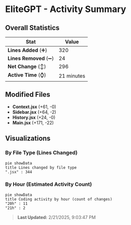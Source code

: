 # EliteGPT - Activity Summary 

## Overall Statistics

| Stat                   | Value                                                             |
| ---------------------- | ----------------------------------------------------------------- |
| **Lines Added** (➕)   | 320                                          |
| **Lines Removed** (➖) | 24                                        |
| **Net Change** (↕)    | 296                |
| **Active Time** (⌚)   | 21 minutes |


## Modified Files
- **Context.jsx** (+61, -0)
- **Sidebar.jsx** (+64, -2)
- **History.jsx** (+24, -0)
- **Main.jsx** (+171, -22)

## Visualizations

### By File Type (Lines Changed)

```mermaid
pie showData
title Lines changed by file type
".jsx" : 344
```

### By Hour (Estimated Activity Count)

```mermaid
pie showData
title Coding activity by hour (count of changes)
"20h" : 11
"21h" : 2
```


> **Last Updated:** 2/21/2025, 9:03:47 PM